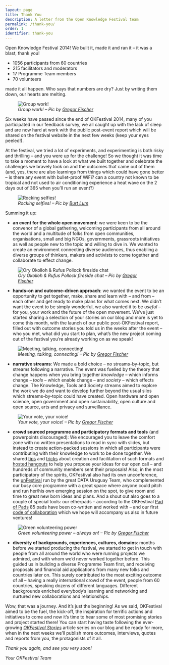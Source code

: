 ```yaml
---
layout: page
title: Thank You
description: A letter from the Open Knowledge Festival team
permalink: /thank-you/
order: 1
identifier: thank-you
---
```


Open Knowledge Festival 2014! We built it, made it and ran it – it was a blast, thank you!

* 1056 participants from 60 countries
* 215 facilitators and moderators
* 17 Programme Team members
* 70 volunteers

made it all happen. Who says that numbers are dry? Just by writing them down, our hearts are melting.

<figure>
    <img src="http://2014.okfestival.org/wp-content/uploads/2014/09/11.jpg" alt="Group work!"/>
    <figcaption>
        <em>Group work! – Pic by <a href="https://www.flickr.com/photos/okfn/14736486182/in/set-72157645487024537">Gregor Fischer</a></em>
    </figcaption>
</figure>

Six weeks have passed since the end of OKFestival 2014, many of you participated in our feedback survey, we all caught up with the lack of sleep and are now hard at work with the public post-event report which will be shared on the festival website in the next few weeks (keep your eyes peeled!).

At the festival, we tried a lot of experiments, and experimenting is both risky and thrilling – and you were up for the challenge! So we thought it was time to take a moment to have a look at what we built together and celebrate the challenges we bravely took on and the outcomes that came out of them (and, yes, there are also learnings from things which could have gone better – is there any event with bullet-proof WiFi? can a country not known to be tropical and not used to air conditioning experience a heat wave on the 2 days out of 365 when you’ll run an event?)

<figure>
    <img src="http://2014.okfestival.org/wp-content/uploads/2014/09/2.jpg" alt="Rocking selfies!"/>
    <figcaption>
        <em>Rocking selfies! – Pic by <a href="https://www.flickr.com/photos/bytemarks/14733484523/in/pool-okfestival2014/">Burt Lum</a></em>
    </figcaption>
</figure>

Summing it up:

* **an event for the whole open movement**: we were keen to be the convenor of a global gathering, welcoming participants from all around the world and a multitude of folks from open communities, organisations, small and big NGOs, governments, grassroots initiatives as well as people new to the topic and willing to dive in. We wanted to create an environment connecting diverse audiences, thus enabling a diverse groups of thinkers, makers and activists to come together and collaborate to effect change.

<figure>
    <img src="http://2014.okfestival.org/wp-content/uploads/2014/09/3.jpg" alt="Ory Okolloh &amp; Rufus Pollock fireside chat"/>
    <figcaption>
        <em>Ory Okolloh &amp; Rufus Pollock fireside chat – Pic by <a href="https://www.flickr.com/photos/okfn/14703328236/">Gregor Fischer</a></em>
    </figcaption>
</figure>

* **hands-on and outcome-driven approach**: we wanted the event to be an opportunity to get together, make, share and learn with – and from – each other and get ready to make plans for what comes next. We didn’t want the event to be simply wonderful, we also wanted it to be *useful* – for you, your work and the future of the open movement. We’ve just started sharing a selection of your stories on our blog and more is yet to come this month, with the launch of our public post-OKFestival report, filled out with outcome stories you told us in the weeks after the event – who you met, what did you start to plan, what’s the new project coming out of the festival you’re already working on as we speak!

<figure>
    <img src="http://2014.okfestival.org/wp-content/uploads/2014/09/41.jpg" alt="Meeting, talking, connecting!"/>
    <figcaption>
        <em>Meeting, talking, connecting! – Pic by <a href="https://www.flickr.com/photos/okfn/14733647581/">Gregor Fischer</a></em>
    </figcaption>
</figure>

* **narrative streams**: We made a bold choice – no streams-by-topic, but streams following a narrative. The event was fuelled by the theory that change happens when you bring together <em>knowledge</em> – which informs change – <em>tools</em> – which enable change – and <em>society</em> – which effects change. The Knowledge, Tools and Society streams aimed to explore the work we do and want to develop further beyond the usual silos which streams-by-topic could have created. Open hardware and open science, open government and open sustainability, open culture and open source, arts and privacy and surveillance.

<figure>
    <img src="http://2014.okfestival.org/wp-content/uploads/2014/09/5.jpg" alt="Your vote, your voice!"/>
    <figcaption>
        <em>Your vote, your voice! – Pic by <a href="https://www.flickr.com/photos/okfn/14550185548/in/pool-okfestival2014/">Gregor Fischer</a></em>
    </figcaption>
</figure>

* <strong>crowd sourced programme and participatory formats and tools</strong> (and powerpoints discouraged): We encouraged you to leave the comfort zone with no written presentations to read in sync with slides, but instead to create action-packed sessions in which all participants were contributing with their knowledge to work to be done together. We shared <a href="http://2014.okfestival.org/programme/session-tips/">tips</a> and <a href="http://2014.okfestival.org/programme/session-formats/">tricks</a> about creation and facilitation of such formats and <a href="http://2014.okfestival.org/category/call-for-proposals-hangout/">hosted hangouts</a> to help you propose your ideas for our open call – and hundreds of community members sent their proposals! Also, in the most participatory of the spirits, OKFestival also had its own unconference, the <a href="http://2014.okfestival.org/programme/unfestival-an-unconference-at-okfestival/">unFestival</a> run by the great DATA Uruguay Team, who complemented our busy core programme with a great space where anyone could pitch and run her/his own emerging session on the spot, to give room and time to great new born ideas and plans. And a shout out also goes to a couple of special tools: our etherpads – according to the OKFestival <a href="https://pad.okfn.org/p/Pad_of_Pads">Pad of Pads</a> 85 pads have been co-written and worked with – and our first <a href="http://2014.okfestival.org/on-collaboration-the-okfestival-user-guide/">code of collaboration</a> which we hope will accompany us also in future ventures!

<figure>
    <img src="http://2014.okfestival.org/wp-content/uploads/2014/09/6.jpg" alt="Green volunteering power"/>
    <figcaption>
        <em>Green volunteering power – always on! – Pic by <a href="https://www.flickr.com/photos/okfn/14550353267/">Gregor Fischer</a></em>
    </figcaption>
</figure>

* <strong>diversity of backgrounds, experiences, cultures, domains</strong>: months before we started producing the festival, we started to get in touch with people from all around the world who were running projects we admired, and with whom we’d never worked together before. This guided us in building a diverse Programme Team first, and receiving proposals and financial aid applications from many new folks and countries later on. This surely contributed to the most exciting outcome of all – having a really international crowd of the event, people from 60 countries, speaking dozens of different languages. Different backgrounds enriched everybody’s learning and networking and nurtured new collaborations and relationships.</li>

Wow, that was a journey. And it’s just the beginning! As we said, OKFestival aimed to be the fuel, the kick-off, the inspiration for terrific actions and initiatives to come and now it’s time to hear some of most promising stories and project started there!
You can start having taste following the ever-growing <em><a href="http://2014.okfestival.org/category/okfestival-2014-stories/">OKFestival Stories</a></em> article series on our blog and be ready for more, when in the next weeks we’ll publish more outcomes, interviews, quotes and reports from you, the protagonists of it all.

*Thank you again, and see you very soon!*

*Your OKFestival Team*


<!-- <div class="home">

  <h1 class="page-heading">Posts</h1>

  <ul class="post-list">
    {% for post in site.posts %}
      <li>
        <span class="post-meta">{{ post.date | date: "%b %-d, %Y" }}</span>

        <h2>
          <a class="post-link" href="{{ post.url | prepend: site.baseurl }}">{{ post.title }}</a>
        </h2>
      </li>
    {% endfor %}
  </ul>

  <p class="rss-subscribe">subscribe <a href="{{ "/feed.xml" | prepend: site.baseurl }}">via RSS</a>

</div> -->

